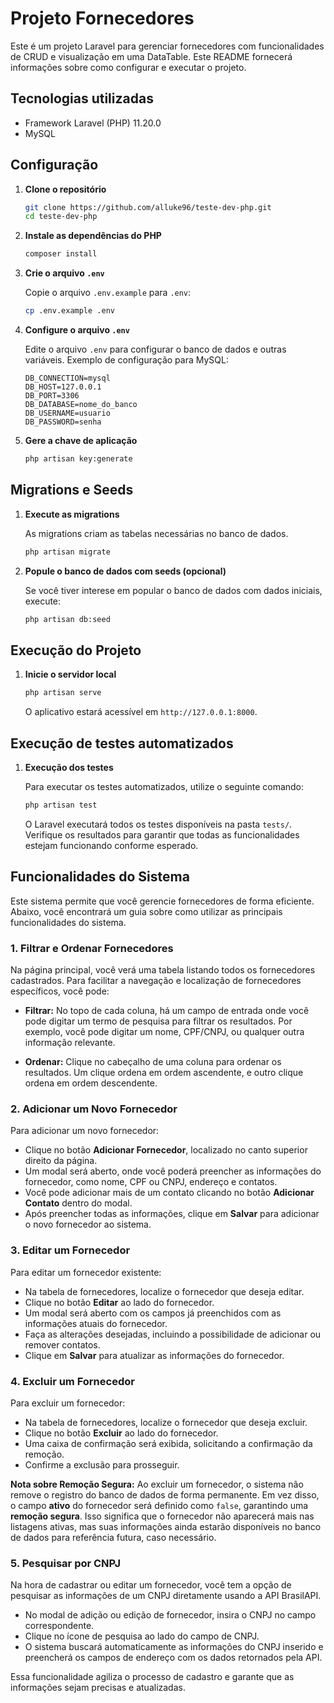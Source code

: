 # Projeto Fornecedores

Este é um projeto Laravel para gerenciar fornecedores com funcionalidades de CRUD e visualização em uma DataTable. 
Este README fornecerá informações sobre como configurar e executar o projeto.

## Tecnologias utilizadas

- Framework Laravel (PHP) 11.20.0
- MySQL

## Configuração

1. **Clone o repositório**

    ```bash
    git clone https://github.com/alluke96/teste-dev-php.git
    cd teste-dev-php
    ```

2. **Instale as dependências do PHP**

    ```bash
    composer install
    ```

3. **Crie o arquivo `.env`**

    Copie o arquivo `.env.example` para `.env`:

    ```bash
    cp .env.example .env
    ```

4. **Configure o arquivo `.env`**

    Edite o arquivo `.env` para configurar o banco de dados e outras variáveis. Exemplo de configuração para MySQL:

    ```env
    DB_CONNECTION=mysql
    DB_HOST=127.0.0.1
    DB_PORT=3306
    DB_DATABASE=nome_do_banco
    DB_USERNAME=usuario
    DB_PASSWORD=senha
    ```

5. **Gere a chave de aplicação**

    ```bash
    php artisan key:generate
    ```

## Migrations e Seeds

1. **Execute as migrations**

    As migrations criam as tabelas necessárias no banco de dados.

    ```bash
    php artisan migrate
    ```

2. **Popule o banco de dados com seeds (opcional)**

    Se você tiver interese em popular o banco de dados com dados iniciais, execute:

    ```bash
    php artisan db:seed
    ```

## Execução do Projeto

1. **Inicie o servidor local**

    ```bash
    php artisan serve
    ```

    O aplicativo estará acessível em `http://127.0.0.1:8000`.

## Execução de testes automatizados

1. **Execução dos testes**

    Para executar os testes automatizados, utilize o seguinte comando:

    ```bash
    php artisan test
    ```

    O Laravel executará todos os testes disponíveis na pasta `tests/`. Verifique os resultados para garantir que todas as funcionalidades estejam funcionando conforme esperado.

## Funcionalidades do Sistema

Este sistema permite que você gerencie fornecedores de forma eficiente. Abaixo, você encontrará um guia sobre como utilizar as principais funcionalidades do sistema.

### 1. **Filtrar e Ordenar Fornecedores**

Na página principal, você verá uma tabela listando todos os fornecedores cadastrados. Para facilitar a navegação e localização de fornecedores específicos, você pode:

- **Filtrar:** No topo de cada coluna, há um campo de entrada onde você pode digitar um termo de pesquisa para filtrar os resultados. Por exemplo, você pode digitar um nome, CPF/CNPJ, ou qualquer outra informação relevante.

- **Ordenar:** Clique no cabeçalho de uma coluna para ordenar os resultados. Um clique ordena em ordem ascendente, e outro clique ordena em ordem descendente.

### 2. **Adicionar um Novo Fornecedor**

Para adicionar um novo fornecedor:

- Clique no botão **Adicionar Fornecedor**, localizado no canto superior direito da página.
- Um modal será aberto, onde você poderá preencher as informações do fornecedor, como nome, CPF ou CNPJ, endereço e contatos.
- Você pode adicionar mais de um contato clicando no botão **Adicionar Contato** dentro do modal.
- Após preencher todas as informações, clique em **Salvar** para adicionar o novo fornecedor ao sistema.

### 3. **Editar um Fornecedor**

Para editar um fornecedor existente:

- Na tabela de fornecedores, localize o fornecedor que deseja editar.
- Clique no botão **Editar** ao lado do fornecedor.
- Um modal será aberto com os campos já preenchidos com as informações atuais do fornecedor.
- Faça as alterações desejadas, incluindo a possibilidade de adicionar ou remover contatos.
- Clique em **Salvar** para atualizar as informações do fornecedor.

### 4. **Excluir um Fornecedor**

Para excluir um fornecedor:

- Na tabela de fornecedores, localize o fornecedor que deseja excluir.
- Clique no botão **Excluir** ao lado do fornecedor.
- Uma caixa de confirmação será exibida, solicitando a confirmação da remoção.
- Confirme a exclusão para prosseguir.

**Nota sobre Remoção Segura:** Ao excluir um fornecedor, o sistema não remove o registro do banco de dados de forma permanente. Em vez disso, o campo **ativo** do fornecedor será definido como `false`, garantindo uma **remoção segura**. Isso significa que o fornecedor não aparecerá mais nas listagens ativas, mas suas informações ainda estarão disponíveis no banco de dados para referência futura, caso necessário.

### 5. **Pesquisar por CNPJ**

Na hora de cadastrar ou editar um fornecedor, você tem a opção de pesquisar as informações de um CNPJ diretamente usando a API BrasilAPI.

- No modal de adição ou edição de fornecedor, insira o CNPJ no campo correspondente.
- Clique no ícone de pesquisa ao lado do campo de CNPJ.
- O sistema buscará automaticamente as informações do CNPJ inserido e preencherá os campos de endereço com os dados retornados pela API.

Essa funcionalidade agiliza o processo de cadastro e garante que as informações sejam precisas e atualizadas.